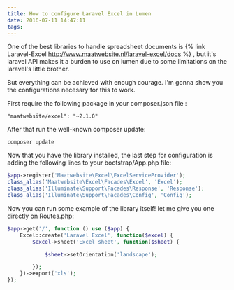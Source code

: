```yaml
---
title: How to configure Laravel Excel in Lumen
date: 2016-07-11 14:47:11
tags:
---
```

One of the best libraries to handle spreadsheet documents is {% link Laravel-Excel http://www.maatwebsite.nl/laravel-excel/docs %} , but it's laravel API makes it a burden to use on lumen due to some limitations on the laravel's little brother.

But everything can be achieved with enough courage. I'm gonna show you the configurations necesary for this to work.

First require the following package in your composer.json file : 

```
"maatwebsite/excel": "~2.1.0"
```

After that run the well-known composer update: 
```
composer update
```

Now that you have the library installed, the last step for configuration is adding the following lines to your bootstrap/App.php file:

```PHP App.php
$app->register('Maatwebsite\Excel\ExcelServiceProvider');
class_alias('Maatwebsite\Excel\Facades\Excel', 'Excel');
class_alias('Illuminate\Support\Facades\Response', 'Response');
class_alias('Illuminate\Support\Facades\Config', 'Config');
```

Now you can run some example of the library itself! let me give you one directly on Routes.php: 

```PHP Routes.php
$app->get('/', function () use ($app) {
    Excel::create('Laravel Excel', function($excel) {
        $excel->sheet('Excel sheet', function($sheet) {

            $sheet->setOrientation('landscape');

        });
    })->export('xls');
});
```